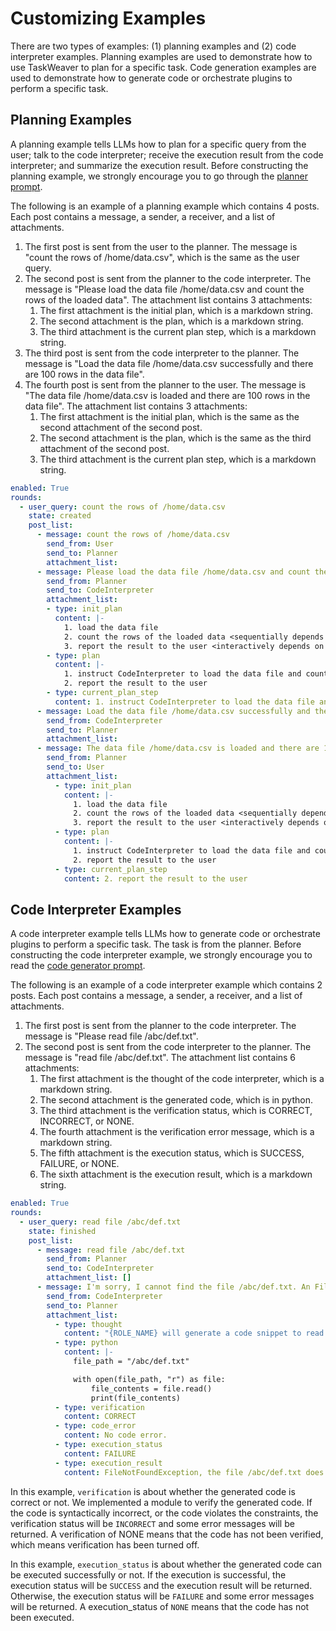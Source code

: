 # Customizing Examples

There are two types of examples: (1) planning examples and (2) code interpreter examples. 
Planning examples are used to demonstrate how to use TaskWeaver to plan for a specific task. 
Code generation examples are used to demonstrate how to generate code or orchestrate plugins to perform a specific task.

## Planning Examples

A planning example tells LLMs how to plan for a specific query from the user; talk to the code interpreter; 
receive the execution result from the code interpreter; and summarize the execution result.
Before constructing the planning example, we strongly encourage you to go through the
[planner prompt](https://github.com/microsoft/TaskWeaver/blob/main/taskweaver/planner/planner_prompt.yaml).

The following is an example of a planning example which contains 4 posts. 
Each post contains a message, a sender, a receiver, and a list of attachments.
1. The first post is sent from the user to the planner.
   The message is "count the rows of /home/data.csv", which is the same as the user query.
2. The second post is sent from the planner to the code interpreter.
   The message is "Please load the data file /home/data.csv and count the rows of the loaded data".
   The attachment list contains 3 attachments:
   1. The first attachment is the initial plan, which is a markdown string.
   2. The second attachment is the plan, which is a markdown string.
   3. The third attachment is the current plan step, which is a markdown string.
3. The third post is sent from the code interpreter to the planner.
   The message is "Load the data file /home/data.csv successfully and there are 100 rows in the data file".
4. The fourth post is sent from the planner to the user.
   The message is "The data file /home/data.csv is loaded and there are 100 rows in the data file".
   The attachment list contains 3 attachments:
   1. The first attachment is the initial plan, which is the same as the second attachment of the second post.
   2. The second attachment is the plan, which is the same as the third attachment of the second post.
   3. The third attachment is the current plan step, which is a markdown string.

```yaml
enabled: True
rounds:
  - user_query: count the rows of /home/data.csv
    state: created
    post_list:
      - message: count the rows of /home/data.csv
        send_from: User
        send_to: Planner
        attachment_list:
      - message: Please load the data file /home/data.csv and count the rows of the loaded data
        send_from: Planner
        send_to: CodeInterpreter
        attachment_list:
        - type: init_plan
          content: |-
            1. load the data file
            2. count the rows of the loaded data <sequentially depends on 1>
            3. report the result to the user <interactively depends on 2>
        - type: plan
          content: |-
            1. instruct CodeInterpreter to load the data file and count the rows of the loaded data
            2. report the result to the user
        - type: current_plan_step
          content: 1. instruct CodeInterpreter to load the data file and count the rows of the loaded data
      - message: Load the data file /home/data.csv successfully and there are 100 rows in the data file
        send_from: CodeInterpreter
        send_to: Planner
        attachment_list:
      - message: The data file /home/data.csv is loaded and there are 100 rows in the data file
        send_from: Planner
        send_to: User
        attachment_list:
          - type: init_plan
            content: |-
              1. load the data file
              2. count the rows of the loaded data <sequentially depends on 1>
              3. report the result to the user <interactively depends on 2>
          - type: plan
            content: |-
              1. instruct CodeInterpreter to load the data file and count the rows of the loaded data
              2. report the result to the user
          - type: current_plan_step
            content: 2. report the result to the user
```

## Code Interpreter Examples

A code interpreter example tells LLMs how to generate code or orchestrate plugins to perform a specific task.
The task is from the planner. Before constructing the code interpreter example, we strongly encourage you to
read the [code generator prompt](https://github.com/microsoft/TaskWeaver/blob/main/taskweaver/code_interpreter/code_generator/code_generator_prompt.yaml). 

The following is an example of a code interpreter example which contains 2 posts.
Each post contains a message, a sender, a receiver, and a list of attachments.

1. The first post is sent from the planner to the code interpreter.
   The message is "Please read file /abc/def.txt".
2. The second post is sent from the code interpreter to the planner.
   The message is "read file /abc/def.txt".
   The attachment list contains 6 attachments:
   1. The first attachment is the thought of the code interpreter, which is a markdown string.
   2. The second attachment is the generated code, which is in python.
   3. The third attachment is the verification status, which is CORRECT, INCORRECT, or NONE.
   4. The fourth attachment is the verification error message, which is a markdown string.
   5. The fifth attachment is the execution status, which is SUCCESS, FAILURE, or NONE.
   6. The sixth attachment is the execution result, which is a markdown string.

```yaml
enabled: True
rounds:
  - user_query: read file /abc/def.txt
    state: finished
    post_list:
      - message: read file /abc/def.txt
        send_from: Planner
        send_to: CodeInterpreter
        attachment_list: []
      - message: I'm sorry, I cannot find the file /abc/def.txt. An FileNotFoundException has been raised.
        send_from: CodeInterpreter
        send_to: Planner
        attachment_list:
          - type: thought
            content: "{ROLE_NAME} will generate a code snippet to read the file /abc/def.txt and present the content to the user."
          - type: python
            content: |-
              file_path = "/abc/def.txt"  

              with open(file_path, "r") as file:  
                  file_contents = file.read()  
                  print(file_contents)
          - type: verification
            content: CORRECT
          - type: code_error
            content: No code error.
          - type: execution_status
            content: FAILURE
          - type: execution_result
            content: FileNotFoundException, the file /abc/def.txt does not exist.
```

In this example, `verification` is about whether the generated code is correct or not. 
We implemented a module to verify the generated code. If the code is syntactically incorrect, 
or the code violates the constraints, the verification status will be `INCORRECT` 
and some error messages will be returned.
A verification of NONE means that the code has not been verified, which means verification has been turned off.

In this example, `execution_status` is about whether the generated code can be executed successfully or not.
If the execution is successful, the execution status will be `SUCCESS` and the execution result will be returned.
Otherwise, the execution status will be `FAILURE` and some error messages will be returned.
A execution_status of `NONE` means that the code has not been executed.